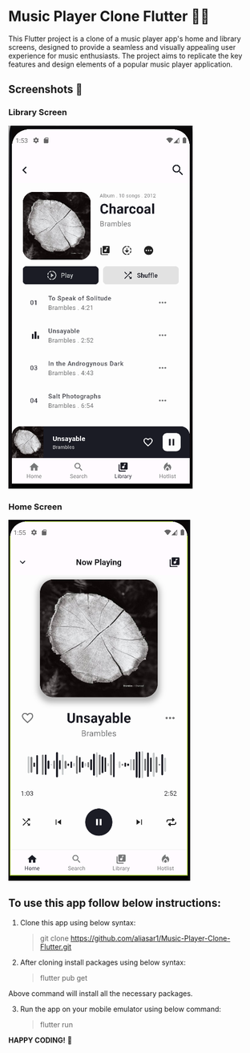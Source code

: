 # Music Player Clone Flutter 🎵🎼

This Flutter project is a clone of a music player app's home and library screens, designed to provide a seamless and visually appealing user experience for music enthusiasts. The project aims to replicate the key features and design elements of a popular music player application.

## Screenshots 📸

### Library Screen
<p align="left">
  <img src="https://github.com/aliasar1/Music-Player-Clone-Flutter/blob/main/screenshots/library.png" alt="Library Screen">
</p>

### Home Screen
<p align="left">
  <img src="https://github.com/aliasar1/Music-Player-Clone-Flutter/blob/main/screenshots/home.png" alt="Home Screen">
</p>

## To use this app follow below instructions:

1. Clone this app using below syntax:
   > git clone https://github.com/aliasar1/Music-Player-Clone-Flutter.git

2. After cloning install packages using below syntax:
   > flutter pub get

Above command will install all the necessary packages.

3. Run the app on your mobile emulator using below command:
   > flutter run


**HAPPY CODING!** 🚀
